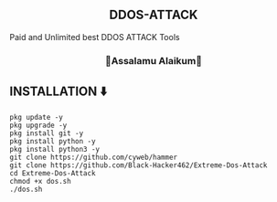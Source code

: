 <center><h2>DDOS-ATTACK</h2></center>


Paid and Unlimited best DDOS ATTACK Tools
<center><h3>🖤Assalamu Alaikum🖤</h3></center>

<h2>INSTALLATION ⬇️</h2>



```
pkg update -y
pkg upgrade -y
pkg install git -y
pkg install python -y
pkg install python3 -y
git clone https://github.com/cyweb/hammer
git clone https://github.com/Black-Hacker462/Extreme-Dos-Attack
cd Extreme-Dos-Attack
chmod +x dos.sh
./dos.sh
```

